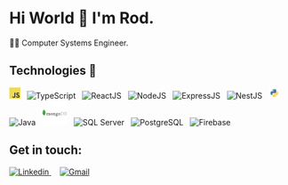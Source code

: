 # Hi World 🖖 **I'm Rod.** 

👨‍💻 Computer Systems Engineer.

## Technologies 🧪
<p>
  <img alt="JavaScript" src="https://raw.githubusercontent.com/github/explore/80688e429a7d4ef2fca1e82350fe8e3517d3494d/topics/javascript/javascript.png" height="20"/>
  &nbsp;  
  <img alt="TypeScript" src="https://user-images.githubusercontent.com/5633248/201746495-b4de19a7-ccab-4a08-a2ee-d2777964e39b.png" height="20"/> 
  &nbsp;
  <img alt="ReactJS" src="https://img.icons8.com/color/344/react-native.png" height="20"/> 
  &nbsp;
  <img alt="NodeJS" src="https://upload.wikimedia.org/wikipedia/commons/thumb/d/d9/Node.js_logo.svg/1280px-Node.js_logo.svg.png" height="20" />  
  &nbsp;
  <img alt="ExpressJS" src="https://user-images.githubusercontent.com/5633248/201740764-1aac1d50-85a1-404a-b547-0afc12f5fe59.svg" height="20" /> 
  &nbsp;
  <img alt="NestJS" src="https://user-images.githubusercontent.com/5633248/201743172-cccacf12-fe57-4c16-a0b9-9b687654132b.png" height="20"/> 
  &nbsp;
  <img alt="Python" src="https://raw.githubusercontent.com/github/explore/80688e429a7d4ef2fca1e82350fe8e3517d3494d/topics/python/python.png" height="20"/>
  &nbsp;
  <img alt="Java" src="https://img.icons8.com/color/48/000000/java-coffee-cup-logo.png" height="20" />  
    &nbsp;
  <img alt="Mongo" src="https://raw.githubusercontent.com/github/explore/80688e429a7d4ef2fca1e82350fe8e3517d3494d/topics/mongodb/mongodb.png" height="45"/>
  &nbsp;  
  <img alt="SQL Server" src="https://img.icons8.com/color/452/microsoft-sql-server.png" height="20" />   
  &nbsp;
  <img alt="PostgreSQL" src="https://user-images.githubusercontent.com/5633248/201739754-17ab5a78-122c-4ad4-81f0-2a2475728b0f.svg" height="20" />      
  &nbsp;
  <img alt="Firebase" src="https://img.icons8.com/color/452/firebase.png" height="20" />    
</p>
 
## Get in touch:
<p>
<a href="https://www.linkedin.com/in/rodrigo-maestre/">
<img alt="Linkedin" src="https://user-images.githubusercontent.com/5633248/201748497-f8eba89c-9bfc-4d73-8a21-1e474a5b2f8c.svg" height="20"/>
</a>
&nbsp; &nbsp;
<a href="mailto:maestrerodrigo@gmail.com">
<img alt="Gmail" src="https://user-images.githubusercontent.com/5633248/201750241-e70d4a97-0725-4cf6-93b5-5d91028095bf.svg" height="20"/>
</a> 
<p/>

